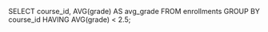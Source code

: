 SELECT course_id, AVG(grade) AS avg_grade
FROM enrollments
GROUP BY course_id
HAVING AVG(grade) < 2.5;
